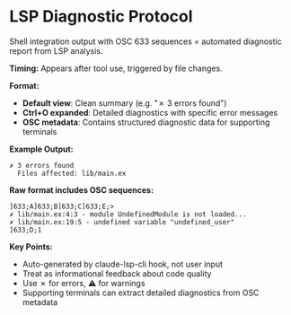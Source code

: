 # LSP Diagnostic Protocol

Shell integration output with OSC 633 sequences = automated diagnostic report from LSP analysis.

**Timing:** Appears after tool use, triggered by file changes.

**Format:**

- **Default view**: Clean summary (e.g. "✗ 3 errors found")
- **Ctrl+O expanded**: Detailed diagnostics with specific error messages
- **OSC metadata**: Contains structured diagnostic data for supporting terminals

**Example Output:**

```
✗ 3 errors found
  Files affected: lib/main.ex
```

**Raw format includes OSC sequences:**

```
]633;A]633;B]633;C]633;E;>
✗ lib/main.ex:4:3 - module UndefinedModule is not loaded...
✗ lib/main.ex:19:5 - undefined variable "undefined_user"
]633;D;1
```

**Key Points:**

- Auto-generated by claude-lsp-cli hook, not user input
- Treat as informational feedback about code quality
- Use ✗ for errors, ⚠ for warnings
- Supporting terminals can extract detailed diagnostics from OSC metadata
